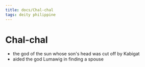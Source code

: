 ```yaml
---
title: docs/Chal-chal
tags: deity philippine
---
```


# Chal-chal
- the god of the sun whose son's head was cut off by Kabigat
- aided the god Lumawig in finding a spouse